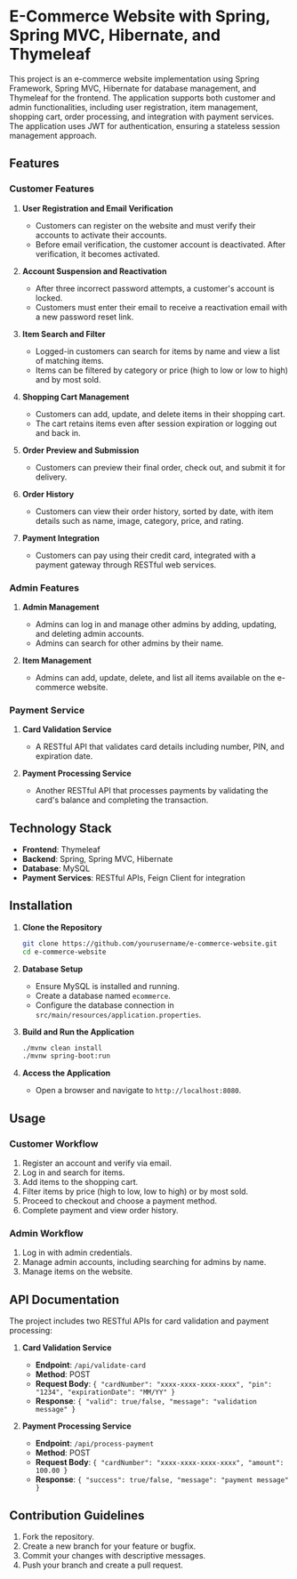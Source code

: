 # E-Commerce Website with Spring, Spring MVC, Hibernate, and Thymeleaf

This project is an e-commerce website implementation using Spring Framework, Spring MVC, Hibernate for database management, and Thymeleaf for the frontend. The application supports both customer and admin functionalities, including user registration, item management, shopping cart, order processing, and integration with payment services. The application uses JWT for authentication, ensuring a stateless session management approach.

## Features

### Customer Features

1. **User Registration and Email Verification**
    - Customers can register on the website and must verify their accounts to activate their accounts.
    - Before email verification, the customer account is deactivated. After verification, it becomes activated.
    
2. **Account Suspension and Reactivation**
    - After three incorrect password attempts, a customer's account is locked.
    - Customers must enter their email to receive a reactivation email with a new password reset link.

3. **Item Search and Filter**
    - Logged-in customers can search for items by name and view a list of matching items.
    - Items can be filtered by category or price (high to low or low to high) and by most sold.

4. **Shopping Cart Management**
    - Customers can add, update, and delete items in their shopping cart.
    - The cart retains items even after session expiration or logging out and back in.

5. **Order Preview and Submission**
    - Customers can preview their final order, check out, and submit it for delivery.

6. **Order History**
    - Customers can view their order history, sorted by date, with item details such as name, image, category, price, and rating.

7. **Payment Integration**
    - Customers can pay using their credit card, integrated with a payment gateway through RESTful web services.

### Admin Features

1. **Admin Management**
    - Admins can log in and manage other admins by adding, updating, and deleting admin accounts.
    - Admins can search for other admins by their name.

2. **Item Management**
    - Admins can add, update, delete, and list all items available on the e-commerce website.

### Payment Service

1. **Card Validation Service**
    - A RESTful API that validates card details including number, PIN, and expiration date.

2. **Payment Processing Service**
    - Another RESTful API that processes payments by validating the card's balance and completing the transaction.

## Technology Stack

- **Frontend**: Thymeleaf
- **Backend**: Spring, Spring MVC, Hibernate
- **Database**: MySQL
- **Payment Services**: RESTful APIs, Feign Client for integration

## Installation

1. **Clone the Repository**
    ```sh
    git clone https://github.com/yourusername/e-commerce-website.git
    cd e-commerce-website
    ```

2. **Database Setup**
    - Ensure MySQL is installed and running.
    - Create a database named `ecommerce`.
    - Configure the database connection in `src/main/resources/application.properties`.

3. **Build and Run the Application**
    ```sh
    ./mvnw clean install
    ./mvnw spring-boot:run
    ```

4. **Access the Application**
    - Open a browser and navigate to `http://localhost:8080`.

## Usage

### Customer Workflow

1. Register an account and verify via email.
2. Log in and search for items.
3. Add items to the shopping cart.
4. Filter items by price (high to low, low to high) or by most sold.
5. Proceed to checkout and choose a payment method.
6. Complete payment and view order history.

### Admin Workflow

1. Log in with admin credentials.
2. Manage admin accounts, including searching for admins by name.
3. Manage items on the website.

## API Documentation

The project includes two RESTful APIs for card validation and payment processing:

1. **Card Validation Service**
    - **Endpoint**: `/api/validate-card`
    - **Method**: POST
    - **Request Body**: `{ "cardNumber": "xxxx-xxxx-xxxx-xxxx", "pin": "1234", "expirationDate": "MM/YY" }`
    - **Response**: `{ "valid": true/false, "message": "validation message" }`

2. **Payment Processing Service**
    - **Endpoint**: `/api/process-payment`
    - **Method**: POST
    - **Request Body**: `{ "cardNumber": "xxxx-xxxx-xxxx-xxxx", "amount": 100.00 }`
    - **Response**: `{ "success": true/false, "message": "payment message" }`

## Contribution Guidelines

1. Fork the repository.
2. Create a new branch for your feature or bugfix.
3. Commit your changes with descriptive messages.
4. Push your branch and create a pull request.



